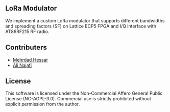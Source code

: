 ## LoRa Modulator
We implement a custom LoRa modulator that supports different bandwidths and spreading factors (SF) on Lattice ECP5 FPGA and I/Q interface with AT86RF215 RF radio.

## Contributers
- [Mehrdad Hessar](https://github.com/mehrdadh)
- [Ali Najafi](https://github.com/anajafi)

## License
This software is licensed under the Non-Commercial Affero General Public License (NC-AGPL-3.0). Commercial use is strictly prohibited without explicit permission from the author.
